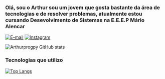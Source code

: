 ### Olá, sou o Arthur sou um jovem que gosta bastante da área de tecnologias e de resolver problemas, atualmente estou cursando Desevolvimento de Sistemas na E.E.E.P Mário Alencar

[![E-mail](https://img.shields.io/badge/Gmail-D14836?style=for-the-badge&logo=gmail&logoColor=white)](mailto:arthursprimo@gmail.com?subject=&body=)
[![Instagram](https://img.shields.io/badge/Instagram-E4405F?style=for-the-badge&logo=instagram&logoColor=white)](https://instagram.com/thur.py?igshid=ZGUzMzM3NWJiOQ==)

![Arthurprogpy GitHub stats](https://github-readme-stats.vercel.app/api?username=arthurprogpy&show_icons=true&theme=dracula)

### Tecnologias que utilizo

[![Top Langs](https://github-readme-stats.vercel.app/api/top-langs/?username=anuraghazra&hide_progress=false)](https://github.com/arthurprogpy/github-readme-stats)



